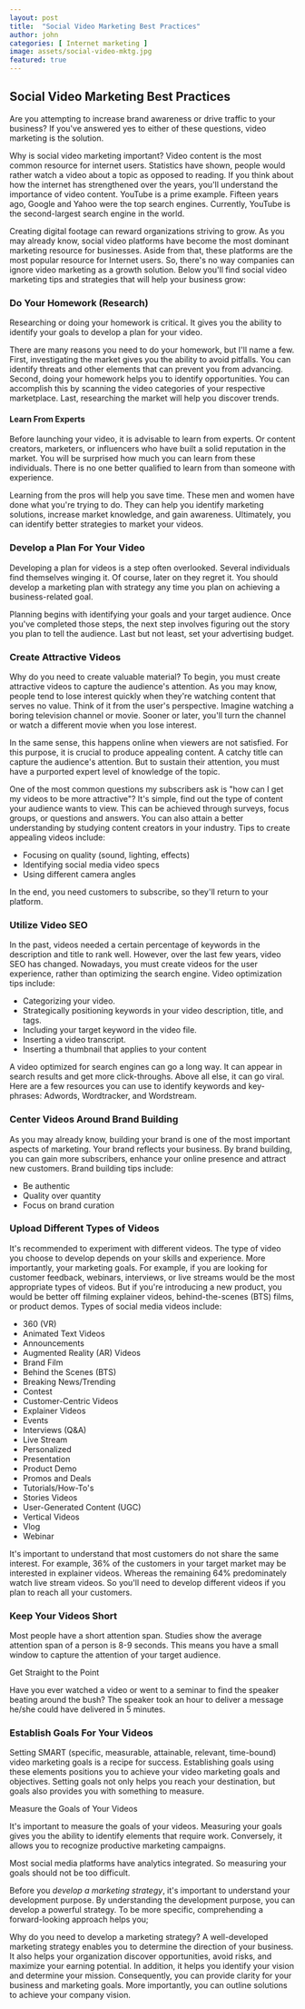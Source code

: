 ```yaml
---
layout: post
title:  "Social Video Marketing Best Practices"
author: john
categories: [ Internet marketing ]
image: assets/social-video-mktg.jpg
featured: true
---
```


## Social Video Marketing Best Practices

Are you attempting to increase brand awareness or drive traffic to your business? If you've answered yes to either of these questions, video marketing is the solution.

Why is social video marketing important? Video content is the most common resource for internet users. Statistics have shown, people would rather watch a video about a topic as opposed to reading. If you think about how the internet has strengthened over the years, you'll understand the importance of video content. YouTube is a prime example. Fifteen years ago, Google and Yahoo were the top search engines. Currently, YouTube is the second-largest search engine in the world.

Creating digital footage can reward organizations striving to grow. As you may already know, social video platforms have become the most dominant marketing resource for businesses. Aside from that, these platforms are the most popular resource for Internet users. So, there's no way companies can ignore video marketing as a growth solution. Below you'll find social video marketing tips and strategies that will help your business grow:

### Do Your Homework (Research)

Researching or doing your homework is critical. It gives you the ability to identify your goals to develop a plan for your video.

There are many reasons you need to do your homework, but I'll name a few. First, investigating the market gives you the ability to avoid pitfalls. You can identify threats and other elements that can prevent you from advancing. Second, doing your homework helps you to identify opportunities. You can accomplish this by scanning the video categories of your respective marketplace. Last, researching the market will help you discover trends.

#### Learn From Experts

Before launching your video, it is advisable to learn from experts. Or content creators, marketers, or influencers who have built a solid reputation in the market. You will be surprised how much you can learn from these individuals. There is no one better qualified to learn from than someone with experience.

Learning from the pros will help you save time. These men and women have done what you're trying to do. They can help you identify marketing solutions, increase market knowledge, and gain awareness. Ultimately, you can identify better strategies to market your videos.

### Develop a Plan For Your Video

Developing a plan for videos is a step often overlooked. Several individuals find themselves winging it. Of course, later on they regret it. You should develop a marketing plan with strategy any time you plan on achieving a business-related goal.

Planning begins with identifying your goals and your target audience. Once you've completed those steps, the next step involves figuring out the story you plan to tell the audience. Last but not least, set your advertising budget.

### Create Attractive Videos

Why do you need to create valuable material? To begin, you must create attractive videos to capture the audience's attention. As you may know, people tend to lose interest quickly when they're watching content that serves no value. Think of it from the user's perspective. Imagine watching a boring television channel or movie. Sooner or later, you'll turn the channel or watch a different movie when you lose interest.

In the same sense, this happens online when viewers are not satisfied. For this purpose, it is crucial to produce appealing content. A catchy title can capture the audience's attention. But to sustain their attention, you must have a purported expert level of knowledge of the topic.

One of the most common questions my subscribers ask is "how can I get my videos to be more attractive"? It's simple, find out the type of content your audience wants to view. This can be achieved through surveys, focus groups, or questions and answers. You can also attain a better understanding by studying content creators in your industry. Tips to create appealing videos include:

* Focusing on quality (sound, lighting, effects)
* Identifying social media video specs
* Using different camera angles

In the end, you need customers to subscribe, so they'll return to your platform.

### Utilize Video SEO

In the past, videos needed a certain percentage of keywords in the description and title to rank well. However, over the last few years, video SEO has changed. Nowadays, you must create videos for the user experience, rather than optimizing the search engine. Video optimization tips include:

* Categorizing your video.
* Strategically positioning keywords in your video description, title, and tags.
* Including your target keyword in the video file.
* Inserting a video transcript.
* Inserting a thumbnail that applies to your content

A video optimized for search engines can go a long way. It can appear in search results and get more click-throughs. Above all else, it can go viral. Here are a few resources you can use to identify keywords and key-phrases: Adwords, Wordtracker, and Wordstream.

### Center Videos Around Brand Building

As you may already know, building your brand is one of the most important aspects of marketing. Your brand reflects your business. By brand building, you can gain more subscribers, enhance your online presence and attract new customers. Brand building tips include:

* Be authentic
* Quality over quantity
* Focus on brand curation

### Upload Different Types of Videos

It's recommended to experiment with different videos. The type of video you choose to develop depends on your skills and experience. More importantly, your marketing goals. For example, if you are looking for customer feedback, webinars, interviews, or live streams would be the most appropriate types of videos. But if you're introducing a new product, you would be better off filming explainer videos, behind-the-scenes (BTS) films, or product demos. Types of social media videos include:

* 360 (VR)
* Animated Text Videos
* Announcements
* Augmented Reality (AR) Videos
* Brand Film
* Behind the Scenes (BTS)
* Breaking News/Trending
* Contest
* Customer-Centric Videos
* Explainer Videos
* Events
* Interviews (Q&A)
* Live Stream
* Personalized
* Presentation
* Product Demo
* Promos and Deals
* Tutorials/How-To's
* Stories Videos
* User-Generated Content (UGC)
* Vertical Videos
* Vlog
* Webinar

It's important to understand that most customers do not share the same interest. For example, 36% of the customers in your target market may be interested in explainer videos. Whereas the remaining 64% predominately watch live stream videos. So you'll need to develop different videos if you plan to reach all your customers.

### Keep Your Videos Short

Most people have a short attention span. Studies show the average attention span of a person is 8-9 seconds. This means you have a small window to capture the attention of your target audience.

Get Straight to the Point

Have you ever watched a video or went to a seminar to find the speaker beating around the bush? The speaker took an hour to deliver a message he/she could have delivered in 5 minutes.

### Establish Goals For Your Videos

Setting SMART (specific, measurable, attainable, relevant, time-bound) video marketing goals is a recipe for success. Establishing goals using these elements positions you to achieve your video marketing goals and objectives. Setting goals not only helps you reach your destination, but goals also provides you with something to measure.

Measure the Goals of Your Videos

It's important to measure the goals of your videos. Measuring your goals gives you the ability to identify elements that require work. Conversely, it allows you to recognize productive marketing campaigns.

Most social media platforms have analytics integrated. So measuring your goals should not be too difficult.

Before you _develop a marketing strategy_, it's important to understand your development purpose. By understanding the development purpose, you can develop a powerful strategy. To be more specific, comprehending a forward-looking approach helps you;

Why do you need to develop a marketing strategy? A well-developed marketing strategy enables you to determine the direction of your business. It also helps your organization discover opportunities, avoid risks, and maximize your earning potential. In addition, it helps you identify your vision and determine your mission. Consequently, you can provide clarity for your business and marketing goals. More importantly, you can outline solutions to achieve your company vision.
